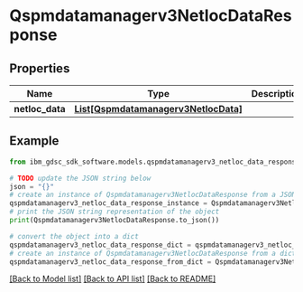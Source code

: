 # Qspmdatamanagerv3NetlocDataResponse


## Properties

Name | Type | Description | Notes
------------ | ------------- | ------------- | -------------
**netloc_data** | [**List[Qspmdatamanagerv3NetlocData]**](Qspmdatamanagerv3NetlocData.md) |  | [optional] 

## Example

```python
from ibm_gdsc_sdk_software.models.qspmdatamanagerv3_netloc_data_response import Qspmdatamanagerv3NetlocDataResponse

# TODO update the JSON string below
json = "{}"
# create an instance of Qspmdatamanagerv3NetlocDataResponse from a JSON string
qspmdatamanagerv3_netloc_data_response_instance = Qspmdatamanagerv3NetlocDataResponse.from_json(json)
# print the JSON string representation of the object
print(Qspmdatamanagerv3NetlocDataResponse.to_json())

# convert the object into a dict
qspmdatamanagerv3_netloc_data_response_dict = qspmdatamanagerv3_netloc_data_response_instance.to_dict()
# create an instance of Qspmdatamanagerv3NetlocDataResponse from a dict
qspmdatamanagerv3_netloc_data_response_from_dict = Qspmdatamanagerv3NetlocDataResponse.from_dict(qspmdatamanagerv3_netloc_data_response_dict)
```
[[Back to Model list]](../README.md#documentation-for-models) [[Back to API list]](../README.md#documentation-for-api-endpoints) [[Back to README]](../README.md)


